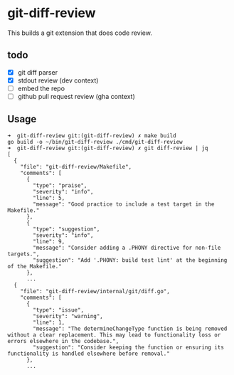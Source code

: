 # git-diff-review

This builds a git extension that does code review.

## todo

- [x] git diff parser
- [x] stdout review (dev context)
- [ ] embed the repo
- [ ] github pull request review (gha context)

## Usage

```shell
➜  git-diff-review git:(git-diff-review) ✗ make build
go build -o ~/bin/git-diff-review ./cmd/git-diff-review
➜  git-diff-review git:(git-diff-review) ✗ git diff-review | jq
[
  {
    "file": "git-diff-review/Makefile",
    "comments": [
      {
        "type": "praise",
        "severity": "info",
        "line": 5,
        "message": "Good practice to include a test target in the Makefile."
      },
      {
        "type": "suggestion",
        "severity": "info",
        "line": 9,
        "message": "Consider adding a .PHONY directive for non-file targets.",
        "suggestion": "Add '.PHONY: build test lint' at the beginning of the Makefile."
      },
      ...
  {
    "file": "git-diff-review/internal/git/diff.go",
    "comments": [
      {
        "type": "issue",
        "severity": "warning",
        "line": 1,
        "message": "The determineChangeType function is being removed without a clear replacement. This may lead to functionality loss or errors elsewhere in the codebase.",
        "suggestion": "Consider keeping the function or ensuring its functionality is handled elsewhere before removal."
      },
      ...
```
